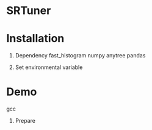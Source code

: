 # SRTuner

# Installation
1. Dependency
fast_histogram numpy anytree pandas

2. Set environmental variable



# Demo
gcc
1. Prepare